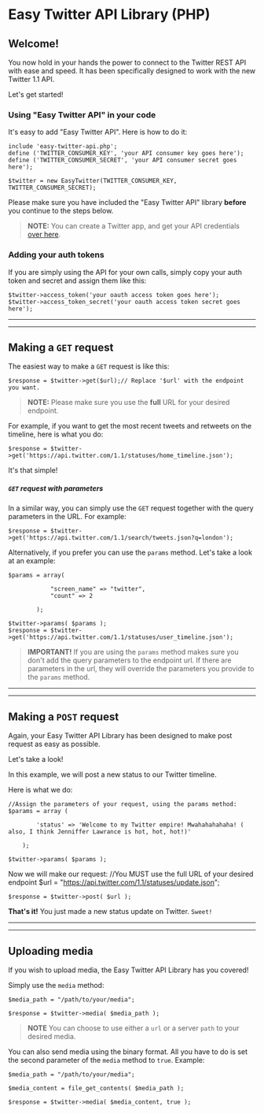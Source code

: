# Easy Twitter API Library (PHP)

## Welcome!

You now hold in your hands the power to connect to the Twitter REST API with
ease and speed. It has been specifically designed to work with the new Twitter
1.1 API.

Let's get started!

### Using "Easy Twitter API" in your code
It's easy to add "Easy Twitter API". Here is how to do it:


	include 'easy-twitter-api.php';
	define ('TWITTER_CONSUMER_KEY', 'your API consumer key goes here');
	define ('TWITTER_CONSUMER_SECRET', 'your API consumer secret goes here');

	$twitter = new EasyTwitter(TWITTER_CONSUMER_KEY, TWITTER_CONSUMER_SECRET);

Please make sure you have included the "Easy Twitter API" library **before** you
continue to the steps below.

> **NOTE:** You can create a Twitter app, and get your API credentials [over
here](https://apps.twitter.com/).


### Adding your auth tokens

If you are simply using the API for your own calls, simply copy your auth token and secret and assign them like this:

	$twitter->access_token('your oauth access token goes here');
	$twitter->access_token_secret('your oauth access token secret goes here');
  
  
***  

* * *



## Making a **`GET`** request

The easiest way to make a `GET` request is like this:

	$response = $twitter->get($url);// Replace '$url' with the endpoint you want.

> **NOTE:** Please make sure you use the **full** URL for your desired endpoint.

For example, if you want to get the most recent tweets and retweets on the
timeline, here is what you do:

	$response = $twitter->get('https://api.twitter.com/1.1/statuses/home_timeline.json');

It's that simple!

##### `GET` request with parameters

In a similar way, you can simply use the `GET` request together with the query parameters in the URL. For example:

	$response = $twitter->get('https://api.twitter.com/1.1/search/tweets.json?q=london');

Alternatively, if you prefer you can use the `params` method. Let's take a look at an example:
	
	$params = array(

				"screen_name" => "twitter",
				"count" => 2

			);

	$twitter->params( $params );
	$response = $twitter->get('https://api.twitter.com/1.1/statuses/user_timeline.json');

> **IMPORTANT!** If you are using the `params` method makes sure you don't add the query parameters to the endpoint url. If
there are parameters in the url, they will override the parameters you provide to the `params` method.

  
  
***  

* * *

## Making a **`POST`** request

Again, your Easy Twitter API Library has been designed to make post request as
easy as possible.

Let's take a look!

In this example, we will post a new status to our Twitter timeline.

Here is what we do:
	
	//Assign the parameters of your request, using the params method:
    $params = array (

    		'status' => 'Welcome to my Twitter empire! Mwahahahahaha! ( also, I think Jenniffer Lawrance is hot, hot, hot!)'

    	);

    $twitter->params( $params );

  Now we will make our request:
  	//You MUST use the full URL of your desired endpoint
  	$url = "https://api.twitter.com/1.1/statuses/update.json"; 

  	$response = $twitter->post( $url );

  **That's it!** You just made a new status update on Twitter. `Sweet!`
  
  
***  

* * *

  ## Uploading media

  If you wish to upload media, the Easy Twitter API Library has you covered!

  Simply use the `media` method:


    $media_path = "/path/to/your/media";

    $response = $twitter->media( $media_path );

> **NOTE** You can choose to use either a `url` or a server `path` to your
desired media.

You can also send media using the binary format. All you have to do is set the
second parameter of the `media` method to `true`. Example:

	$media_path = "/path/to/your/media";

	$media_content = file_get_contents( $media_path );

	$response = $twitter->media( $media_content, true );



